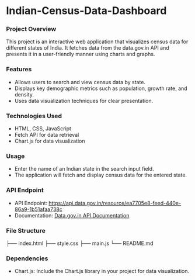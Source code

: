 # Indian-Census-Data-Dashboard

### Project Overview

This project is an interactive web application that visualizes census data for different states of India. It fetches data from the data.gov.in API and presents it in a user-friendly manner using charts and graphs.

### Features

- Allows users to search and view census data by state.
- Displays key demographic metrics such as population, growth rate, and density.
- Uses data visualization techniques for clear presentation.

### Technologies Used

- HTML, CSS, JavaScript
- Fetch API for data retrieval
- Chart.js for data visualization

### Usage

- Enter the name of an Indian state in the search input field.
- The application will fetch and display census data for the entered state.

### API Endpoint

- API Endpoint: https://api.data.gov.in/resource/ea7705e8-feed-440e-86a9-1b51afaa738c
- Documentation: [Data.gov.in API Documentation](https://data.gov.in/)

### File Structure

├── index.html
├── style.css
├── main.js
└── README.md
### Dependencies

- Chart.js: Include the Chart.js library in your project for data visualization.


